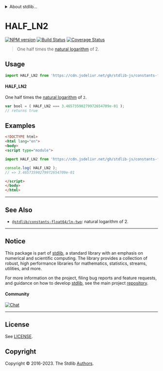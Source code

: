 <!--

@license Apache-2.0

Copyright (c) 2018 The Stdlib Authors.

Licensed under the Apache License, Version 2.0 (the "License");
you may not use this file except in compliance with the License.
You may obtain a copy of the License at

   http://www.apache.org/licenses/LICENSE-2.0

Unless required by applicable law or agreed to in writing, software
distributed under the License is distributed on an "AS IS" BASIS,
WITHOUT WARRANTIES OR CONDITIONS OF ANY KIND, either express or implied.
See the License for the specific language governing permissions and
limitations under the License.

-->


<details>
  <summary>
    About stdlib...
  </summary>
  <p>We believe in a future in which the web is a preferred environment for numerical computation. To help realize this future, we've built stdlib. stdlib is a standard library, with an emphasis on numerical and scientific computation, written in JavaScript (and C) for execution in browsers and in Node.js.</p>
  <p>The library is fully decomposable, being architected in such a way that you can swap out and mix and match APIs and functionality to cater to your exact preferences and use cases.</p>
  <p>When you use stdlib, you can be absolutely certain that you are using the most thorough, rigorous, well-written, studied, documented, tested, measured, and high-quality code out there.</p>
  <p>To join us in bringing numerical computing to the web, get started by checking us out on <a href="https://github.com/stdlib-js/stdlib">GitHub</a>, and please consider <a href="https://opencollective.com/stdlib">financially supporting stdlib</a>. We greatly appreciate your continued support!</p>
</details>

# HALF_LN2

[![NPM version][npm-image]][npm-url] [![Build Status][test-image]][test-url] [![Coverage Status][coverage-image]][coverage-url] <!-- [![dependencies][dependencies-image]][dependencies-url] -->

> One half times the [natural logarithm][@stdlib/math/base/special/ln] of 2.



<section class="usage">

## Usage

```javascript
import HALF_LN2 from 'https://cdn.jsdelivr.net/gh/stdlib-js/constants-float64-half-ln-two@esm/index.mjs';
```

#### HALF_LN2

One half times the [natural logarithm][@stdlib/math/base/special/ln] of `2`.

```javascript
var bool = ( HALF_LN2 === 3.46573590279972654709e-01 );
// returns true
```

</section>

<!-- /.usage -->

<section class="examples">

## Examples

<!-- TODO: better example -->

<!-- eslint no-undef: "error" -->

```html
<!DOCTYPE html>
<html lang="en">
<body>
<script type="module">

import HALF_LN2 from 'https://cdn.jsdelivr.net/gh/stdlib-js/constants-float64-half-ln-two@esm/index.mjs';

console.log( HALF_LN2 );
// => 3.46573590279972654709e-01

</script>
</body>
</html>
```

</section>

<!-- /.examples -->

<!-- C interface documentation. -->



<!-- Section for related `stdlib` packages. Do not manually edit this section, as it is automatically populated. -->

<section class="related">

* * *

## See Also

-   <span class="package-name">[`@stdlib/constants-float64/ln-two`][@stdlib/constants/float64/ln-two]</span><span class="delimiter">: </span><span class="description">natural logarithm of 2.</span>

</section>

<!-- /.related -->

<!-- Section for all links. Make sure to keep an empty line after the `section` element and another before the `/section` close. -->


<section class="main-repo" >

* * *

## Notice

This package is part of [stdlib][stdlib], a standard library with an emphasis on numerical and scientific computing. The library provides a collection of robust, high performance libraries for mathematics, statistics, streams, utilities, and more.

For more information on the project, filing bug reports and feature requests, and guidance on how to develop [stdlib][stdlib], see the main project [repository][stdlib].

#### Community

[![Chat][chat-image]][chat-url]

---

## License

See [LICENSE][stdlib-license].


## Copyright

Copyright &copy; 2016-2023. The Stdlib [Authors][stdlib-authors].

</section>

<!-- /.stdlib -->

<!-- Section for all links. Make sure to keep an empty line after the `section` element and another before the `/section` close. -->

<section class="links">

[npm-image]: http://img.shields.io/npm/v/@stdlib/constants-float64-half-ln-two.svg
[npm-url]: https://npmjs.org/package/@stdlib/constants-float64-half-ln-two

[test-image]: https://github.com/stdlib-js/constants-float64-half-ln-two/actions/workflows/test.yml/badge.svg?branch=main
[test-url]: https://github.com/stdlib-js/constants-float64-half-ln-two/actions/workflows/test.yml?query=branch:main

[coverage-image]: https://img.shields.io/codecov/c/github/stdlib-js/constants-float64-half-ln-two/main.svg
[coverage-url]: https://codecov.io/github/stdlib-js/constants-float64-half-ln-two?branch=main

<!--

[dependencies-image]: https://img.shields.io/david/stdlib-js/constants-float64-half-ln-two.svg
[dependencies-url]: https://david-dm.org/stdlib-js/constants-float64-half-ln-two/main

-->

[chat-image]: https://img.shields.io/gitter/room/stdlib-js/stdlib.svg
[chat-url]: https://app.gitter.im/#/room/#stdlib-js_stdlib:gitter.im

[stdlib]: https://github.com/stdlib-js/stdlib

[stdlib-authors]: https://github.com/stdlib-js/stdlib/graphs/contributors

[umd]: https://github.com/umdjs/umd
[es-module]: https://developer.mozilla.org/en-US/docs/Web/JavaScript/Guide/Modules

[deno-url]: https://github.com/stdlib-js/constants-float64-half-ln-two/tree/deno
[umd-url]: https://github.com/stdlib-js/constants-float64-half-ln-two/tree/umd
[esm-url]: https://github.com/stdlib-js/constants-float64-half-ln-two/tree/esm
[branches-url]: https://github.com/stdlib-js/constants-float64-half-ln-two/blob/main/branches.md

[stdlib-license]: https://raw.githubusercontent.com/stdlib-js/constants-float64-half-ln-two/main/LICENSE

[@stdlib/math/base/special/ln]: https://github.com/stdlib-js/math-base-special-ln/tree/esm

<!-- <related-links> -->

[@stdlib/constants/float64/ln-two]: https://github.com/stdlib-js/constants-float64-ln-two/tree/esm

<!-- </related-links> -->

</section>

<!-- /.links -->
